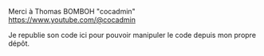 Merci à Thomas BOMBOH "cocadmin" https://www.youtube.com/@cocadmin

Je republie son code ici pour pouvoir manipuler le code depuis mon propre dépôt.
